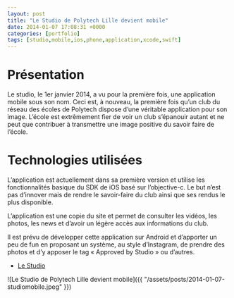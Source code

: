 ```yaml
---
layout: post
title: "Le Studio de Polytech Lille devient mobile"
date: 2014-01-07 17:08:31 +0000
categories: [portfolio]
tags: [studio,mobile,ios,phone,application,xcode,swift]
---
```

# Présentation

Le studio, le 1er janvier 2014, a vu pour la première fois, une application mobile sous son nom. Ceci est, à nouveau, la première fois qu’un club du réseau des écoles de Polytech dispose d’une véritable application pour son image. L’école est extrêmement fier de voir un club s’épanouir autant et ne peut que contribuer à transmettre une image positive du savoir faire de l’école.

# Technologies utilisées

L’application est actuellement dans sa première version et utilise les fonctionnalités basique du SDK de iOS basé sur l’objective-c. Le but n’est pas d’innover mais de rendre le savoir-faire du club ainsi que ses rendus le plus disponible.

L’application est une copie du site et permet de consulter les vidéos, les photos, les news et d’avoir un légère accès aux informations du club.

Il est prévu de développer cette application sur Android et d’apporter un peu de fun en proposant un système, au style d’Instagram, de prendre des photos et d’y apposer le tag « Approved by Studio » ou d’autres.

* [Le Studio](https://www.le-studio-lille.fr)

![Le Studio de Polytech Lille devient mobile]({{ "/assets/posts/2014-01-07-studiomobile.jpeg" }})
